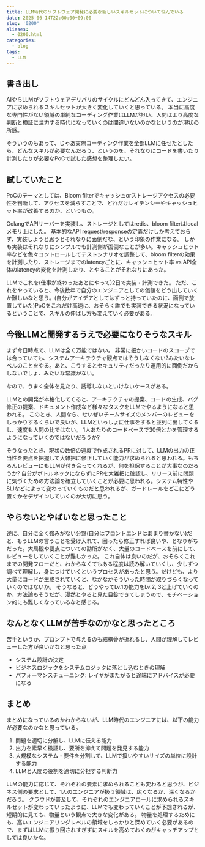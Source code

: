 ```yaml
---
title: LLM時代のソフトウェア開発に必要な新しいスキルセットについて悩んでいる
date: 2025-06-14T22:00:00+09:00
slug: '0200'
aliases:
  - 0200.html
categories:
  - blog
tags:
  - LLM
---
```



## 書き出し

AIやらLLMがソフトウェアデリバリのサイクルにどんどん入ってきて、エンジニアに求められるスキルセットが大きく変化していくと思っている。
本当に高度な専門性がない領域の単純なコーディング作業はLLMが担い、人間はより高度な判断と検証に注力する時代になっていくのは間違いないのかなというのが現状の所感。

そういうのもあって、じゃあ実際コーディング作業を全部LLMに任せたとしたら、どんなスキルが必要なんだろう、というのを、それなりにコードを書いたり計測したりが必要なPoCで試した感想を整理したい。

## 試していたこと

PoCのテーマとしては、Bloom filterでキャッシュorストレージアクセスの必要性を判断して、アクセスを減らすことで、どれだけレイテンシーやキャッシュヒット率が改善するのか、というもの。

GolangでAPIサーバーを実装し、ストレージとしてはredis、bloom filterはlocalメモリ上にした。
基本的なAPI request/responseの定義だけしか考えておらず、実装しようと思うとそれなりに面倒だな、という印象の作業になる。
しかも実装はそれなりにシンプルでも計測側が面倒なことが多い。キャッシュヒット率などを色々コントロールしてテストシナリオを調整して、bloom filterの効果を計測したり、ストレージまでのlatencyごとに、キャッシュヒット率 vs API全体のlatencyの変化を計測したり、とやることがそれなりにあった。

LLMでこれを(仕事が終わったあとにやって)2日で実装・計測できた。
ただ、これをやっていると、今後数年で自分のエンジニアとしての価値をどう出していくか難しいなと思う。(自分がアイデアとしてはずっと持っていたのに、面倒で放置していた)PoCをこれだけ高速に、おそらく誰でも実装できる状況になっているということで、スキルの伸ばし方も変えていく必要がある。


## 今後LLMと開発するうえで必要になりそうなスキル

まず今日時点で、LLMは全く万能ではない。
非常に細かいコードのスコープでは合っていても、システムアーキテクチャ観点ではそうしなくない?みたいなレベルのことをやる。あと、こうするとセキュリティだったり運用的に面倒だからしないでしょ、みたいな常識がない。

なので、うまく全体を見たり、誘導しないといけないケースがある。

LLMとの開発が本格化してくると、アーキテクチャの提案、コードの生成、バグ修正の提案、ドキュメント作成など様々なタスクをLLMでやるようになると思われる。
このとき、人間なら、せいぜいチームサイズのメンバーのレビューをしっかりするくらいで良いが、LLMといっしょに仕事をすると並列に出してくるし、速度も人間の比ではない。
1人あたりのコードベースで30倍とかを管理するようになっていくのではないだろうか?

そうなったとき、現状の数倍の速度で作成されるPRに対して、LLMの出力の正当性を要点を把握して大雑把に修正していく能力が求められると思われる。もちろんレビューにもLLMが付き合ってくれるが、何を担保することが大事なのだろうか?
自分がボトルネックにならずにPRを大雑把に確認し、リリース前に問題に気づくための方法論を確立していくことが必要に思われる。システム特性やSLIなどによって変わっていくものだと思われるが、ガードレールをどこにどう置くかをデザインしていくのが大切に思う。

## やらないとやばいなと思ったこと

逆に、自分に全く強みがない分野(自分はフロントエンドはあまり書かない)だと、もうLLMの言うことを受け入れて、困ったら修正すれば良いや、となりがちだった。大局観や要点についての勘所がなく、大量のコードベースを前にして、レビューをしていくことが難しかった。
これ自体は良いのだが、おそらくこれまでの開発フローだと、わからなくてもある程度は読み解いていくし、少しずつ調べて理解し、身につけていくというプロセスがあったと思う。だけども、より大量にコードが生成されていくと、なかなかそういった時間が取りづらくなっていくのではないか。
そうなると、どうやってLv.1の能力をLv.2, 3と上げていくのか、方法論もそうだが、漫然とやると見た目錠できてしまうので、モチベーション的にも難しくなっているなと感じる。

## なんとなくLLMが苦手なのかなと思ったところ

苦手というか、プロンプトで与えるのも結構骨が折れるし、人間が理解してレビューした方が良いかなと思った点

- システム設計の決定
- ビジネスロジックをシステムロジックに落とし込むときの理解
- パフォーマンスチューニング: レイヤがまたがると途端にアドバイスが必要になる


## まとめ

まとめになっているのかわからないが、LLM時代のエンジニアには、以下の能力が必要なのかなと思っている。

1. 問題を適切に分解し、LLMに伝える能力
2. 出力を素早く検証し、要所を抑えて問題を発見する能力
3. 大規模なシステム・要件を分割して、LLMで扱いやすいサイズの単位に設計する能力
4. LLMと人間の役割を適切に分担する判断力

LLMの能力に応じて、それぞれの要素に求められることも変わると思うが、ビジネス側の要求として、1人のエンジニアが扱う領域は、広くなるか、深くなるかだろう。
クラウドが普及して、それぞれのエンジニアロールに求められるスキルセットが変わっていったように、LLMでも変わっていくことが予想されるが、短期的に見ても、物量という観点で大きな変化がある。
物量を処理するためにも、高いエンジニアリングレベルの領域をしっかりと深めていく必要があるので、まずはLLMに振り回されすぎずにスキルを高めておくのがキャッチアップとしては良いかな。

